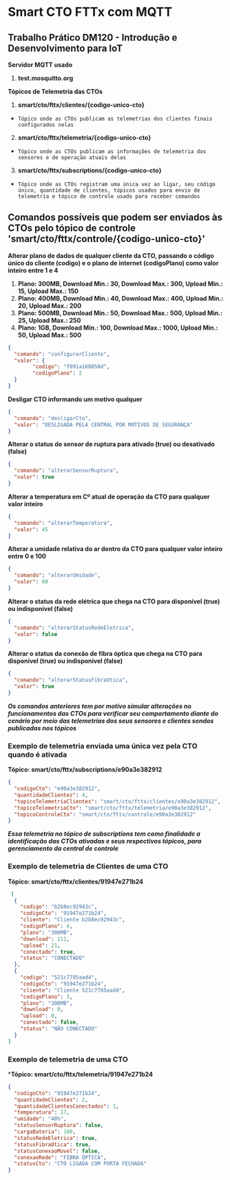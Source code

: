# Smart CTO FTTx com MQTT

## Trabalho Prático DM120 - Introdução e Desenvolvimento para IoT

**Servidor MQTT usado**
1. **test.mosquitto.org**

**Tópicos de Telemetria das CTOs**
1. **smart/cto/fttx/clientes/{codigo-unico-cto}**
* `Tópico onde as CTOs publicam as telemetrias dos clientes finais configurados nelas`
2. **smart/cto/fttx/telemetria/{codigo-unico-cto}** 
* `Tópico onde as CTOs publicam as informações de telemetria dos sensores e de operação atuais delas`
3. **smart/cto/fttx/subscriptions/{codigo-unico-cto}**
* `Tópico onde as CTOs registram uma única vez ao ligar, seu código único, quantidade de clientes, tópicos usados para envio de telemetria e tópico de controle usado para receber comandos`

## Comandos possíveis que podem ser enviados às CTOs pelo tópico de controle 'smart/cto/fttx/controle/{codigo-unico-cto}'

**Alterar plano de dados de qualquer cliente da CTO, passando o código único do cliente (codigo) e o plano de internet (codigoPlano) como valor inteiro entre 1 e 4**
1. **Plano: 300MB, Download Min.: 30, Download Max.: 300, Upload Min.: 15, Upload Max.: 150**
2. **Plano: 400MB, Download Min.: 40, Download Max.: 400, Upload Min.: 20, Upload Max.: 200**
3. **Plano: 500MB, Download Min.: 50, Download Max.: 500, Upload Min.: 25, Upload Max.: 250**
4. **Plano: 1GB, Download Min.: 100, Download Max.: 1000, Upload Min.: 50, Upload Max.: 500**
```json
{
  "comando": "configurarCliente",
  "valor": {
        "codigo": "f091a160850d",
        "codigoPlano": 2
  }
}
```

**Desligar CTO informando um motivo qualquer** 
```json
{
  "comando": "desligarCto",
  "valor": "DESLIGADA PELA CENTRAL POR MOTIVOS DE SEGURANÇA"
}
```

**Alterar o status do sensor de ruptura para ativado (true) ou desativado (false)**
```json
{
  "comando": "alterarSensorRuptura",
  "valor": true
}
```

**Alterar a temperatura em Cº atual de operação da CTO para qualquer valor inteiro**
```json
{
  "comando": "alterarTemperatura",
  "valor": 45
}
```

**Alterar a umidade relativa do ar dentro da CTO para qualquer valor inteiro entre 0 e 100**
```json
{
  "comando": "alterarUmidade",
  "valor": 80
}
```

**Alterar o status da rede elétrica que chega na CTO para disponível (true) ou indisponível (false)**
```json
{
  "comando": "alterarStatusRedeEletrica",
  "valor": false
}
```

**Alterar o status da conexão de fibra óptica que chega na CTO para disponível (true) ou indisponível (false)**
```json
{
  "comando": "alterarStatusFibraOtica",
  "valor": true
}
```

***Os comandos anteriores tem por motivo simular alterações no funcionamentos das CTOs para verificar seu comportamento diante do cenário por meio das telemetrias dos seus sensores e clientes sendos publicadas nos tópicos***

### Exemplo de telemetria enviada uma única vez pela CTO quando é ativada
**Tópico: smart/cto/fttx/subscriptions/e90a3e382912**
```json
{
  "codigoCto": "e90a3e382912",
  "quantidadeClientes": 4,
  "topicoTelemetriaClientes": "smart/cto/fttx/clientes/e90a3e382912",
  "topicoTelemetriaCto": "smart/cto/fttx/telemetria/e90a3e382912",
  "topicoControleCto": "smart/cto/fttx/controle/e90a3e382912"
}
```
***Essa telemetria no tópico de subscriptions tem como finalidade a identificação das CTOs ativadas e seus respectivos tópicos, para gerenciamento da central de controle***

### Exemplo de telemetria de Clientes de uma CTO
**Tópico: smart/cto/fttx/clientes/91947e271b24**
```json
 [
  {
    "codigo": "b2b8ec92943c",
    "codigoCto": "91947e271b24",
    "cliente": "Cliente b2b8ec92943c",
    "codigoPlano": 4,
    "plano": "300MB",
    "download": 111,
    "upload": 21,
    "conectado": true,
    "status": "CONECTADO"
  },
  {
    "codigo": "521c7785aad4",
    "codigoCto": "91947e271b24",
    "cliente": "Cliente 521c7785aad4",
    "codigoPlano": 3,
    "plano": "300MB",
    "download": 0,
    "upload": 0,
    "conectado": false,
    "status": "NÃO CONECTADO"
  }
]
```

### Exemplo de telemetria de uma CTO
***Tópico: smart/cto/fttx/telemetria/91947e271b24**
```json
{
  "codigoCto": "91947e271b24",
  "quantidadeClientes": 2,
  "quantidadeClientesConectados": 1,
  "temperatura": 17,
  "umidade": "48%",
  "statusSensorRuptura": false,
  "cargaBateria": 100,
  "statusRedeEletrica": true,
  "statusFibraOtica": true,
  "statusConexaoMovel": false,
  "conexaoRede": "FIBRA ÓPTICA",
  "statusCto": "CTO LIGADA COM PORTA FECHADA"
}
```
